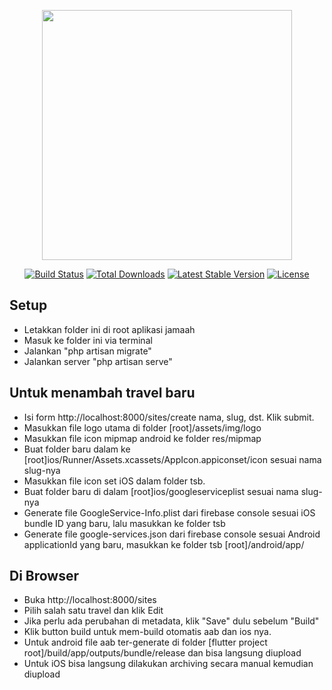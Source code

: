 <p align="center"><img src="https://res.cloudinary.com/dtfbvvkyp/image/upload/v1566331377/laravel-logolockup-cmyk-red.svg" width="400"></p>

<p align="center">
<a href="https://travis-ci.org/laravel/framework"><img src="https://travis-ci.org/laravel/framework.svg" alt="Build Status"></a>
<a href="https://packagist.org/packages/laravel/framework"><img src="https://poser.pugx.org/laravel/framework/d/total.svg" alt="Total Downloads"></a>
<a href="https://packagist.org/packages/laravel/framework"><img src="https://poser.pugx.org/laravel/framework/v/stable.svg" alt="Latest Stable Version"></a>
<a href="https://packagist.org/packages/laravel/framework"><img src="https://poser.pugx.org/laravel/framework/license.svg" alt="License"></a>
</p>

## Setup

- Letakkan folder ini di root aplikasi jamaah
- Masuk ke folder ini via terminal
- Jalankan "php artisan migrate"
- Jalankan server "php artisan serve"

## Untuk menambah travel baru
- Isi form http://localhost:8000/sites/create nama, slug, dst. Klik submit.
- Masukkan file logo utama di folder [root]/assets/img/logo
- Masukkan file icon mipmap android ke folder res/mipmap
- Buat folder baru dalam ke [root]ios/Runner/Assets.xcassets/AppIcon.appiconset/icon sesuai nama slug-nya
- Masukkan file icon set iOS dalam folder tsb.
- Buat folder baru di dalam [root]ios/googleserviceplist sesuai nama slug-nya
- Generate file GoogleService-Info.plist dari firebase console sesuai iOS bundle ID yang baru, lalu masukkan ke folder tsb
- Generate file google-services.json dari firebase console sesuai Android applicationId yang baru, masukkan ke folder tsb [root]/android/app/

## Di Browser
- Buka http://localhost:8000/sites
- Pilih salah satu travel dan klik Edit
- Jika perlu ada perubahan di metadata, klik "Save" dulu sebelum "Build"
- Klik button build untuk mem-build otomatis aab dan ios nya.
- Untuk android file aab ter-generate di folder [flutter project root]/build/app/outputs/bundle/release dan bisa langsung diupload
- Untuk iOS bisa langsung dilakukan archiving secara manual kemudian diupload


